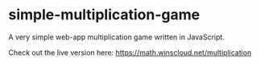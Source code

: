 # simple-multiplication-game
A very simple web-app multiplication game written in JavaScript. 

Check out the live version here: https://math.winscloud.net/multiplication
